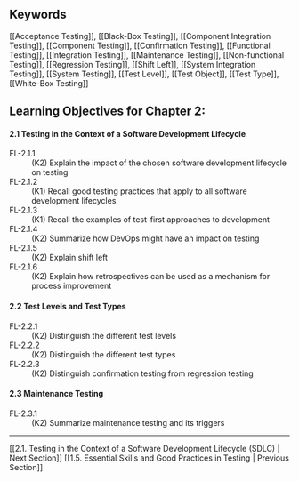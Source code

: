 ## Keywords

[[Acceptance Testing]], [[Black-Box Testing]], [[Component Integration Testing]], [[Component Testing]], [[Confirmation Testing]], [[Functional Testing]], [[Integration Testing]], [[Maintenance Testing]], [[Non-functional Testing]], [[Regression Testing]], [[Shift Left]], [[System Integration Testing]], [[System Testing]], [[Test Level]], [[Test Object]], [[Test Type]], [[White-Box Testing]]

## Learning Objectives for Chapter 2:

#### 2.1 Testing in the Context of a Software Development Lifecycle

<dl>
	<dt>FL-2.1.1</dt>
	<dd>(K2) Explain the impact of the chosen software development lifecycle on testing</dd>
	<dt>FL-2.1.2</dt>
	<dd>(K1) Recall good testing practices that apply to all software development lifecycles</dd>
	<dt>FL-2.1.3</dt>
	<dd>(K1) Recall the examples of test-first approaches to development</dd>
	<dt>FL-2.1.4</dt>
	<dd>(K2) Summarize how DevOps might have an impact on testing</dd>
	<dt>FL-2.1.5</dt>
	<dd>(K2) Explain shift left</dd>
	<dt>FL-2.1.6</dt>
	<dd>(K2) Explain how retrospectives can be used as a mechanism for process improvement</dd>
</dl>

#### 2.2 Test Levels and Test Types

<dl>
	<dt>FL-2.2.1</dt>
	<dd>(K2) Distinguish the different test levels</dd>
	<dt>FL-2.2.2</dt>
	<dd>(K2) Distinguish the different test types</dd>
	<dt>FL-2.2.3</dt>
	<dd>(K2) Distinguish confirmation testing from regression testing</dd>
</dl>

#### 2.3 Maintenance Testing

<dl>
	<dt>FL-2.3.1</dt>
	<dd>(K2) Summarize maintenance testing and its triggers</dd>
</dl>

---
[[2.1.  Testing in the Context of a Software Development Lifecycle (SDLC) | Next Section]]
[[1.5.  Essential Skills and Good Practices in Testing | Previous Section]]